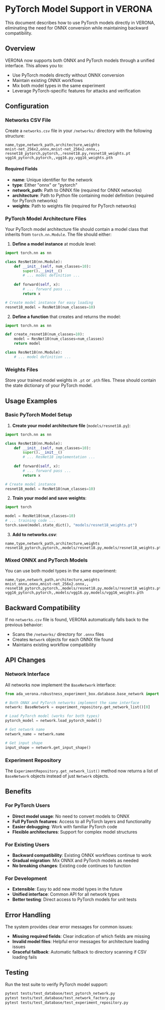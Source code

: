 # PyTorch Model Support in VERONA

This document describes how to use PyTorch models directly in VERONA, eliminating the need for ONNX conversion while maintaining backward compatibility.

## Overview

VERONA now supports both ONNX and PyTorch models through a unified interface. This allows you to:

- Use PyTorch models directly without ONNX conversion
- Maintain existing ONNX workflows
- Mix both model types in the same experiment
- Leverage PyTorch-specific features for attacks and verification

## Configuration

### Networks CSV File

Create a `networks.csv` file in your `/networks/` directory with the following structure:

```csv
name,type,network_path,architecture,weights
mnist-net_256x2,onnx,mnist-net_256x2.onnx,,
resnet18_pytorch,pytorch,,resnet18.py,resnet18_weights.pt
vgg16_pytorch,pytorch,,vgg16.py,vgg16_weights.pth
```

#### Required Fields

- **name**: Unique identifier for the network
- **type**: Either "onnx" or "pytorch"
- **network_path**: Path to ONNX file (required for ONNX networks)
- **architecture**: Path to Python file containing model definition (required for PyTorch networks)
- **weights**: Path to weights file (required for PyTorch networks)

### PyTorch Model Architecture Files

Your PyTorch model architecture file should contain a model class that inherits from `torch.nn.Module`. The file should either:

1. **Define a model instance** at module level:
```python
import torch.nn as nn

class ResNet18(nn.Module):
    def __init__(self, num_classes=10):
        super().__init__()
        # ... model definition ...
    
    def forward(self, x):
        # ... forward pass ...
        return x

# Create model instance for easy loading
resnet18_model = ResNet18(num_classes=10)
```

2. **Define a function** that creates and returns the model:
```python
import torch.nn as nn

def create_resnet18(num_classes=10):
    model = ResNet18(num_classes=num_classes)
    return model

class ResNet18(nn.Module):
    # ... model definition ...
```

### Weights Files

Store your trained model weights in `.pt` or `.pth` files. These should contain the state dictionary of your PyTorch model.

## Usage Examples

### Basic PyTorch Model Setup

1. **Create your model architecture file** (`models/resnet18.py`):
```python
import torch.nn as nn

class ResNet18(nn.Module):
    def __init__(self, num_classes=10):
        super().__init__()
        # ... ResNet18 implementation ...
    
    def forward(self, x):
        # ... forward pass ...
        return x

# Create model instance
resnet18_model = ResNet18(num_classes=10)
```

2. **Train your model and save weights**:
```python
import torch

model = ResNet18(num_classes=10)
# ... training code ...
torch.save(model.state_dict(), "models/resnet18_weights.pt")
```

3. **Add to networks.csv**:
```csv
name,type,network_path,architecture,weights
resnet18_pytorch,pytorch,,models/resnet18.py,models/resnet18_weights.pt
```

### Mixed ONNX and PyTorch Models

You can use both model types in the same experiment:

```csv
name,type,network_path,architecture,weights
mnist_onnx,onnx,mnist-net_256x2.onnx,,
resnet18_pytorch,pytorch,,models/resnet18.py,models/resnet18_weights.pt
vgg16_pytorch,pytorch,,models/vgg16.py,models/vgg16_weights.pth
```

## Backward Compatibility

If no `networks.csv` file is found, VERONA automatically falls back to the previous behavior:

- Scans the `/networks/` directory for `.onnx` files
- Creates `Network` objects for each ONNX file found
- Maintains existing workflow compatibility

## API Changes

### Network Interface

All networks now implement the `BaseNetwork` interface:

```python
from ada_verona.robustness_experiment_box.database.base_network import BaseNetwork

# Both ONNX and PyTorch networks implement the same interface
network: BaseNetwork = experiment_repository.get_network_list()[0]

# Load PyTorch model (works for both types)
pytorch_model = network.load_pytorch_model()

# Get network name
network_name = network.name

# Get input shape
input_shape = network.get_input_shape()
```

### Experiment Repository

The `ExperimentRepository.get_network_list()` method now returns a list of `BaseNetwork` objects instead of just `Network` objects.

## Benefits

### For PyTorch Users

- **Direct model usage**: No need to convert models to ONNX
- **Full PyTorch features**: Access to all PyTorch layers and functionality
- **Easier debugging**: Work with familiar PyTorch code
- **Flexible architectures**: Support for complex model structures

### For Existing Users

- **Backward compatibility**: Existing ONNX workflows continue to work
- **Gradual migration**: Mix ONNX and PyTorch models as needed
- **No breaking changes**: Existing code continues to function

### For Development

- **Extensible**: Easy to add new model types in the future
- **Unified interface**: Common API for all network types
- **Better testing**: Direct access to PyTorch models for unit tests

## Error Handling

The system provides clear error messages for common issues:

- **Missing required fields**: Clear indication of which fields are missing
- **Invalid model files**: Helpful error messages for architecture loading issues
- **Graceful fallback**: Automatic fallback to directory scanning if CSV loading fails

## Testing

Run the test suite to verify PyTorch model support:

```bash
pytest tests/test_database/test_pytorch_network.py
pytest tests/test_database/test_network_factory.py
pytest tests/test_database/test_experiment_repository.py
```


